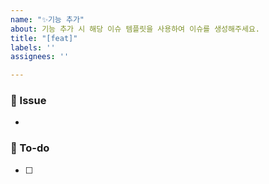 ```yaml
---
name: "✨기능 추가"
about: 기능 추가 시 해당 이슈 템플릿을 사용하여 이슈를 생성해주세요.
title: "[feat]"
labels: ''
assignees: ''

---
```


### 🍰 Issue
<!-- 이슈에 대해 간략하게 설명해 주세요 -->
- 

### 📝 To-do
<!-- 진행할 작업에 대해 적어주세요 -->
- [ ]
